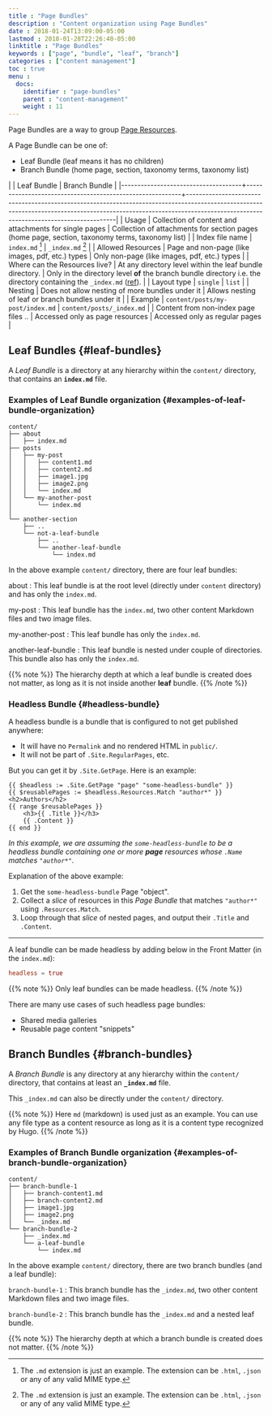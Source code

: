 ```yaml
---
title : "Page Bundles"
description : "Content organization using Page Bundles"
date : 2018-01-24T13:09:00-05:00
lastmod : 2018-01-28T22:26:40-05:00
linktitle : "Page Bundles"
keywords : ["page", "bundle", "leaf", "branch"]
categories : ["content management"]
toc : true
menu :
  docs:
    identifier : "page-bundles"
    parent : "content-management"
    weight : 11
---
```


Page Bundles are a way to group [Page Resources](/content-management/page-resources/).

A Page Bundle can be one of:

-   Leaf Bundle (leaf means it has no children)
-   Branch Bundle (home page, section, taxonomy terms, taxonomy list)

|                                     | Leaf Bundle                                              | Branch Bundle                                                                                                                                                                                                      |
|-------------------------------------+----------------------------------------------------------+--------------------------------------------------------------------------------------------------------------------------------------------------------------------------------------------------------------------|
| Usage                               | Collection of content and attachments for single pages   | Collection of attachments for section pages (home page, section, taxonomy terms, taxonomy list)                                                                                                                    |
| Index file name                     | `index.md` [^fn:1]                                       | `_index.md` [^fn:1]                                                                                                                                                                                                |
| Allowed Resources                   | Page and non-page (like images, pdf, etc.) types         | Only non-page (like images, pdf, etc.) types                                                                                                                                                                       |
| Where can the Resources live?       | At any directory level within the leaf bundle directory. | Only in the directory level **of** the branch bundle directory i.e. the directory containing the `_index.md` ([ref](https://discourse.gohugo.io/t/question-about-content-folder-structure/11822/4?u=kaushalmodi)). |
| Layout type                         | `single`                                                 | `list`                                                                                                                                                                                                             |
| Nesting                             | Does not allow nesting of more bundles under it          | Allows nesting of leaf or branch bundles under it                                                                                                                                                                  |
| Example                             | `content/posts/my-post/index.md`                         | `content/posts/_index.md`                                                                                                                                                                                          |
| Content from non-index page files .. | Accessed only as page resources                          | Accessed only as regular pages                                                                                                                                                                                     |


## Leaf Bundles {#leaf-bundles}

A _Leaf Bundle_ is a directory at any hierarchy within the `content/`
directory, that contains an **`index.md`** file.

### Examples of Leaf Bundle organization {#examples-of-leaf-bundle-organization}

```text
content/
├── about
│   ├── index.md
├── posts
│   ├── my-post
│   │   ├── content1.md
│   │   ├── content2.md
│   │   ├── image1.jpg
│   │   ├── image2.png
│   │   └── index.md
│   └── my-another-post
│       └── index.md
│
└── another-section
    ├── ..
    └── not-a-leaf-bundle
        ├── ..
        └── another-leaf-bundle
            └── index.md
```

In the above example `content/` directory, there are four leaf
bundles:

about
: This leaf bundle is at the root level (directly under
    `content` directory) and has only the `index.md`.

my-post
: This leaf bundle has the `index.md`, two other content
    Markdown files and two image files.

my-another-post
: This leaf bundle has only the `index.md`.

another-leaf-bundle
: This leaf bundle is nested under couple of
    directories. This bundle also has only the `index.md`.

{{% note %}}
The hierarchy depth at which a leaf bundle is created does not matter,
as long as it is not inside another **leaf** bundle.
{{% /note %}}


### Headless Bundle {#headless-bundle}

A headless bundle is a bundle that is configured to not get published
anywhere:

-   It will have no `Permalink` and no rendered HTML in `public/`.
-   It will not be part of `.Site.RegularPages`, etc.

But you can get it by `.Site.GetPage`. Here is an example:

```go-html-template
{{ $headless := .Site.GetPage "page" "some-headless-bundle" }}
{{ $reusablePages := $headless.Resources.Match "author*" }}
<h2>Authors</h2>
{{ range $reusablePages }}
    <h3>{{ .Title }}</h3>
    {{ .Content }}
{{ end }}
```

_In this example, we are assuming the `some-headless-bundle` to be a headless
   bundle containing one or more **page** resources whose `.Name` matches
   `"author*"`._

Explanation of the above example:

1. Get the `some-headless-bundle` Page "object".
2. Collect a *slice* of resources in this *Page Bundle* that matches
   `"author*"` using `.Resources.Match`.
3. Loop through that *slice* of nested pages, and output their `.Title` and
   `.Content`.

---

A leaf bundle can be made headless by adding below in the Front Matter
(in the `index.md`):

```toml
headless = true
```

{{% note %}}
Only leaf bundles can be made headless.
{{% /note %}}

There are many use cases of such headless page bundles:

-   Shared media galleries
-   Reusable page content "snippets"


## Branch Bundles {#branch-bundles}

A _Branch Bundle_ is any directory at any hierarchy within the
`content/` directory, that contains at least an **`_index.md`** file.

This `_index.md` can also be directly under the `content/` directory.

{{% note %}}
Here `md` (markdown) is used just as an example. You can use any file
type as a content resource as long as it is a content type recognized by Hugo.
{{% /note %}}


### Examples of Branch Bundle organization {#examples-of-branch-bundle-organization}

```text
content/
├── branch-bundle-1
│   ├── branch-content1.md
│   ├── branch-content2.md
│   ├── image1.jpg
│   ├── image2.png
│   └── _index.md
└── branch-bundle-2
    ├── _index.md
    └── a-leaf-bundle
        └── index.md
```

In the above example `content/` directory, there are two branch
bundles (and a leaf bundle):

`branch-bundle-1`
: This branch bundle has the `_index.md`, two
    other content Markdown files and two image files.

`branch-bundle-2`
: This branch bundle has the `_index.md` and a
    nested leaf bundle.

{{% note %}}
The hierarchy depth at which a branch bundle is created does not
matter.
{{% /note %}}

[^fn:1]: The `.md` extension is just an example. The extension can be `.html`, `.json` or any of any valid MIME type.
